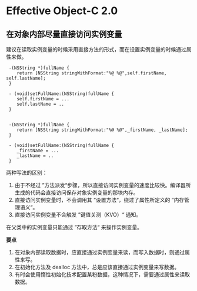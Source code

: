 # Effective Object-C 2.0
## 在对象内部尽量直接访问实例变量
建议在读取实例变量的时候采用直接方法的形式，而在设置实例变量的时候通过属性来做。

```
 -(NSString *)fullName {
 	return [NSString stringWithFormat:"%@ %@",self.firstName, self.lastName];
 }
 
 - (void)setFullName:(NSString)fullName {
	self.firstName = ...
	self.lastName = ..
 }
 
 
 -(NSString *)fullName {
 	return [NSString stringWithFormat:"%@ %@",_firstName, _lastName];
 }
 
 - (void)setFullName:(NSString)fullName {
	_firstName = ...
	_lastName = ..
 }

```
两种写法的区别：

1. 由于不经过 ”方法派发“步骤，所以直接访问实例变量的速度比较快。编译器所生成的代码会直接访问保存对象实例变量的那块内存。
2. 直接访问实例变量时，不会调用其 ”设置方法“，绕过了属性所定义的 ”内存管理语义“。
3. 直接访问实例变量不会触发 ”键值关测（KVO）“ 通知。

在父类中的实例变量只能通过 ”存取方法“ 来操作实例变量。


**要点**

1. 在对象内部读取数据时，应直接通过实例变量来读，而写入数据时，则通过属性来写。
2. 在初始化方法及 dealloc 方法中，总是应该直接通过实例变量来写数据。
3. 有时会使用惰性初始化技术配置某粉数据，这种情况下，需要通过属性来读取数据。
